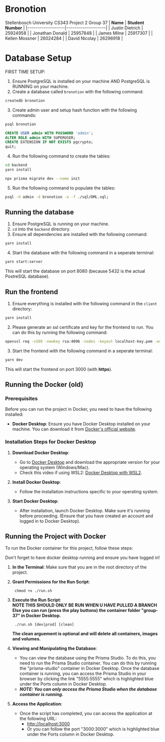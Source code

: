 # Bronotion
Stellenbosch University CS343 Project 2 Group 37
| **Name**          | **Student Number** |
|-------------------|--------------------|
| Justin Dietrich   | 25924958           |
| Jonathan Donald   | 25957848           |
| James Milne       | 25917307           |
| Kellen Mossner    | 26024284           |
| David Nicolay     | 26296918           |
# Database Setup
FIRST TIME SETUP:
1. Ensure PostgreSQL is installed on your machine AND PostgreSQL is RUNNING on your machine.
2. Create a database called `bronotion` with the following command:
```bash
createdb bronotion
```
3. Create admin user and setup hash function with the following commands:
```bash
psql bronotion
```
```sql
CREATE USER admin WITH PASSWORD 'admin';
ALTER ROLE admin WITH SUPERUSER;
CREATE EXTENSION IF NOT EXISTS pgcrypto;
quit;
```
4. Run the following command to create the tables:
```bash
cd backend
yarn install
```
```bash
npx prisma migrate dev --name init
```
5. Run the following command to populate the tables:
```bash
psql -U admin -d bronotion -a -f ./sql/DML.sql;
```


## Running the database
1. Ensure PostgreSQL is running on your machine.
2. `cd` into the `backend` directory.
3. Ensure all dependencies are installed with the following command:
```bash
yarn install
```
4. Start the database with the following command in a seperate terminal:
```bash
yarn start:server
```
This will start the database on port 8080 (because 5432 is the actual PostreSQL database).

## Run the frontend
1. Ensure everything is installed with the following command in the `client` directory:
```bash
yarn install
```
2. Please generate an ssl certificate and key for the frontend to run. You can do this by running the following command:
```bash
openssl req -x509 -newkey rsa:4096 -nodes -keyout localhost-key.pem -out localhost.pem -days 365 -subj "/CN=localhost"
```
3. Start the frontend with the following command in a seperate terminal:
```bash
yarn dev
```
This will start the frontend on port 3000 (with **https**).


## Running the Docker (old)

### Prerequisites

Before you can run the project in Docker, you need to have the following installed:

- **Docker Desktop**: Ensure you have Docker Desktop installed on your machine. You can download it from [Docker's official website](https://www.docker.com/products/docker-desktop). 

### Installation Steps for Docker Desktop

1. **Download Docker Desktop**:
   - Go to [Docker Desktop](https://www.docker.com/products/docker-desktop) and download the appropriate version for your operating system (Windows/Mac).
   - Check this video if using WSL2: [Docker Desktop with WSL2](https://www.youtube.com/watch?v=5RQbdMn04Oc).
  
2. **Install Docker Desktop**:
   - Follow the installation instructions specific to your operating system.

3. **Start Docker Desktop**:
   - After installation, launch Docker Desktop. Make sure it's running before proceeding. (Ensure that you have created an account and logged in to Docker Desktop).

## Running the Project with Docker

To run the Docker container for this project, follow these steps:

Don't forget to have docker desktop running and ensure you have logged in!

1. **In the Terminal**: Make sure that you are in the root directory of the project.

2. **Grant Permissions for the Run Script**:

        chmod +x ./run.sh

3. **Execute the Run Script**: <br>
   **NOTE THIS SHOULD ONLY BE RUN WHEN U HAVE PULLED A BRANCH Else you can run (press the play buttons) the container folder "group-37" in Docker Desktop.**

        ./run.sh [dev|prod] [clean]

   **The clean arguement is optional and will delete all containers, images and volumes.**

4. **Viewing and Manipulating the Database**:
   - You can view the database using the Prisma Studio. To do this, you need to run the Prisma Studio container. You can do this by running the "prisma-studio" container in Docker Desktop. Once the database container is running, you can access the Prisma Studio in your browser by clicking the link "5555:5555" which is highlighted blue under the Ports column in Docker Desktop.
   - ***NOTE: You can only access the Prisma Studio when the database container is running.***

5. **Access the Application**:
   - Once the script has completed, you can access the application at the following URL:
     - [http://localhost:3000](http://localhost:3000)
     - Or you can follow the port "3000:3000" which is highlighted blue under the Ports column in Docker Desktop. 